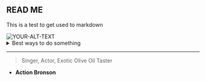## READ ME

<!-- Keep making notes on Killer Robot later!-->
This is a test to get used to markdown


<picture>
 <source media="(prefers-color-scheme: dark)" srcset="https://cdn-images.dzcdn.net/images/artist/1503efaa22185f4c42f5c8ac469870c0/1900x1900-000000-81-0-0.jpg">
 <source media="(prefers-color-scheme: light)" srcset="https://cdn-images.dzcdn.net/images/artist/1503efaa22185f4c42f5c8ac469870c0/1900x1900-000000-81-0-0.jpg">
 <img alt="YOUR-ALT-TEXT" src="Action Bronson Screaming">
</picture>


<details>
<summary> Best ways to do something</summary>

 | Rank | THING-TO-RANK |
|-----:|---------------|
|     1|Placeholder    |
|     2|Placeholder 2  |
|     3|Placeholder 3  |


 
</details>


---
>Singer, Actor, Exotic Olive Oil Taster
- **Action Bronson**
